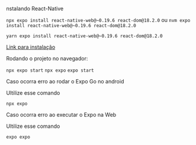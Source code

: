 nstalando React-Native


```npx expo install react-native-web@~0.19.6 react-dom@18.2.0```
ou
```nvm expo install react-native-web@~0.19.6 react-dom@18.2.0``` 

```yarn expo install react-native-web@~0.19.6 react-dom@18.2.0```

[Link para instalação](https://reactnative.dev/docs/alert)


Rodando o projeto no navegador:

```npx expo start```
``` npx expo ```
``` expo start ```

Caso ocorra erro ao rodar o Expo Go no android

Ultilize esse comando

``` npx expo ```


Caso ocorra erro ao executar o Expo na Web

Ultilize esse comando

``` expo expo ```

